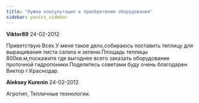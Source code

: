 ```yaml
---
title: "Нужна консультация в приобретении оборудования"
sidebar: ponics_sidebar
---
```


**Viktor89** 24-02-2012

Приветствую Всех.У меня такое дело,собираюсь поставить теплицу для выращивания листа салата и зелени.Площадь теплицы 800кв.м,поскажите где выгоднее всего заказать оборудование проточной гидропоники.Поделитесь советами буду очень благодарен Виктор г.Краснодар.


**Aleksey Kurenin** 24-02-2012

Агротип, Тепличные технологии. 


